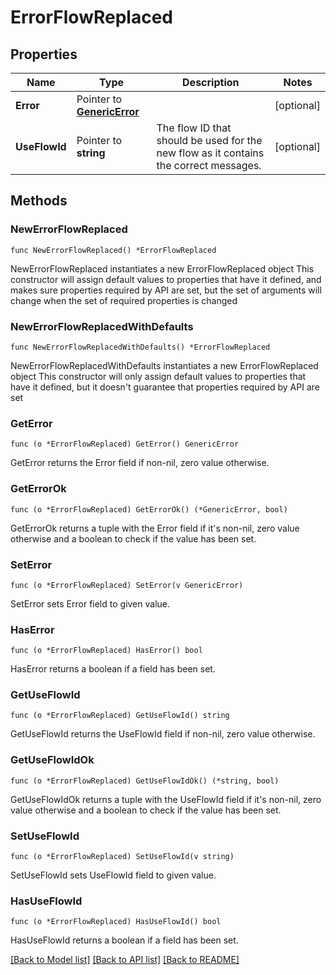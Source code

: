 # ErrorFlowReplaced

## Properties

Name | Type | Description | Notes
------------ | ------------- | ------------- | -------------
**Error** | Pointer to [**GenericError**](GenericError.md) |  | [optional] 
**UseFlowId** | Pointer to **string** | The flow ID that should be used for the new flow as it contains the correct messages. | [optional] 

## Methods

### NewErrorFlowReplaced

`func NewErrorFlowReplaced() *ErrorFlowReplaced`

NewErrorFlowReplaced instantiates a new ErrorFlowReplaced object
This constructor will assign default values to properties that have it defined,
and makes sure properties required by API are set, but the set of arguments
will change when the set of required properties is changed

### NewErrorFlowReplacedWithDefaults

`func NewErrorFlowReplacedWithDefaults() *ErrorFlowReplaced`

NewErrorFlowReplacedWithDefaults instantiates a new ErrorFlowReplaced object
This constructor will only assign default values to properties that have it defined,
but it doesn't guarantee that properties required by API are set

### GetError

`func (o *ErrorFlowReplaced) GetError() GenericError`

GetError returns the Error field if non-nil, zero value otherwise.

### GetErrorOk

`func (o *ErrorFlowReplaced) GetErrorOk() (*GenericError, bool)`

GetErrorOk returns a tuple with the Error field if it's non-nil, zero value otherwise
and a boolean to check if the value has been set.

### SetError

`func (o *ErrorFlowReplaced) SetError(v GenericError)`

SetError sets Error field to given value.

### HasError

`func (o *ErrorFlowReplaced) HasError() bool`

HasError returns a boolean if a field has been set.

### GetUseFlowId

`func (o *ErrorFlowReplaced) GetUseFlowId() string`

GetUseFlowId returns the UseFlowId field if non-nil, zero value otherwise.

### GetUseFlowIdOk

`func (o *ErrorFlowReplaced) GetUseFlowIdOk() (*string, bool)`

GetUseFlowIdOk returns a tuple with the UseFlowId field if it's non-nil, zero value otherwise
and a boolean to check if the value has been set.

### SetUseFlowId

`func (o *ErrorFlowReplaced) SetUseFlowId(v string)`

SetUseFlowId sets UseFlowId field to given value.

### HasUseFlowId

`func (o *ErrorFlowReplaced) HasUseFlowId() bool`

HasUseFlowId returns a boolean if a field has been set.


[[Back to Model list]](../README.md#documentation-for-models) [[Back to API list]](../README.md#documentation-for-api-endpoints) [[Back to README]](../README.md)


